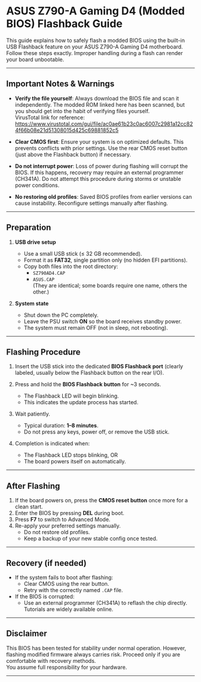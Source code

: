 # ASUS Z790-A Gaming D4 (Modded BIOS) Flashback Guide

This guide explains how to safely flash a modded BIOS using the built-in USB Flashback feature on your ASUS Z790-A Gaming D4 motherboard.  
Follow these steps exactly. Improper handling during a flash can render your board unbootable.

---

## Important Notes & Warnings

- **Verify the file yourself**: Always download the BIOS file and scan it independently. The modded ROM linked here has been scanned, but you should get into the habit of verifying files yourself.  
  VirusTotal link for reference:  
  https://www.virustotal.com/gui/file/ac0ae61b23c0ac6007c2981a12cc824f66b08e21d51308015d425c69881852c5

- **Clear CMOS first**: Ensure your system is on optimized defaults. This prevents conflicts with prior settings. Use the rear CMOS reset button (just above the Flashback button) if necessary.

- **Do not interrupt power**: Loss of power during flashing will corrupt the BIOS. If this happens, recovery may require an external programmer (CH341A). Do not attempt this procedure during storms or unstable power conditions.

- **No restoring old profiles**: Saved BIOS profiles from earlier versions can cause instability. Reconfigure settings manually after flashing.

---

## Preparation

1. **USB drive setup**  
   - Use a small USB stick (≤ 32 GB recommended).  
   - Format it as **FAT32**, single partition only (no hidden EFI partitions).  
   - Copy both files into the root directory:  
     - `SZ790AD4.CAP`  
     - `ASUS.CAP`  
     (They are identical; some boards require one name, others the other.)

2. **System state**  
   - Shut down the PC completely.  
   - Leave the PSU switch **ON** so the board receives standby power.  
   - The system must remain OFF (not in sleep, not rebooting).

---

## Flashing Procedure

1. Insert the USB stick into the dedicated **BIOS Flashback port** (clearly labeled, usually below the Flashback button on the rear I/O).  

2. Press and hold the **BIOS Flashback button** for ~3 seconds.  
   - The Flashback LED will begin blinking.  
   - This indicates the update process has started.

3. Wait patiently.  
   - Typical duration: **1–8 minutes**.  
   - Do not press any keys, power off, or remove the USB stick.

4. Completion is indicated when:  
   - The Flashback LED stops blinking, OR  
   - The board powers itself on automatically.  

---

## After Flashing

1. If the board powers on, press the **CMOS reset button** once more for a clean start.  
2. Enter the BIOS by pressing **DEL** during boot.  
3. Press **F7** to switch to Advanced Mode.  
4. Re-apply your preferred settings manually.  
   - Do not restore old profiles.  
   - Keep a backup of your new stable config once tested.

---

## Recovery (if needed)

- If the system fails to boot after flashing:  
  - Clear CMOS using the rear button.  
  - Retry with the correctly named `.CAP` file.  
- If the BIOS is corrupted:  
  - Use an external programmer (CH341A) to reflash the chip directly. Tutorials are widely available online.

---

## Disclaimer

This BIOS has been tested for stability under normal operation. However, flashing modified firmware always carries risk. Proceed only if you are comfortable with recovery methods.  
You assume full responsibility for your hardware.

---

